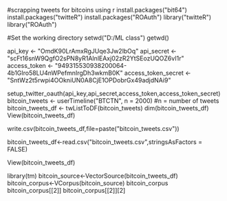 #scrapping tweets for bitcoins using r
install.packages("bit64")
install.packages("twitteR")
install.packages("ROAuth")
library("twitteR")
library("ROAuth")

#Set the working directory
setwd("D:/ML class")
getwd()

api_key <- "OmdK90LrAmxRgJUqe3Jw2lbOq"
api_secret <- "scFt16snW9QgfO2sPN8yR1AInlEAxj02zR2YtSEozUQOZ6vI1r"
access_token <- "949315530938200064-4b1GIro58LU4nWPefmnIrgDh3wkmB0K"
access_token_secret <- "SntWz2t5rwpi4OOkniUN0A8CjE1OPDobrGx49adjdNAi9"

setup_twitter_oauth(api_key,api_secret,access_token,access_token_secret)
bitcoin_tweets <- userTimeline("BTCTN", n = 2000)
#n = number of tweets
bitcoin_tweets_df <- twListToDF(bitcoin_tweets)
dim(bitcoin_tweets_df)
View(bitcoin_tweets_df)

write.csv(bitcoin_tweets_df,file=paste("bitcoin_tweets.csv"))

bitcoin_tweets_df<-read.csv("bitcoin_tweets.csv",stringsAsFactors = FALSE)

View(bitcoin_tweets_df)

library(tm)
bitcoin_source<-VectorSource(bitcoin_tweets_df)
bitcoin_corpus<-VCorpus(bitcoin_source)
bitcoin_corpus
bitcoin_corpus[[2]]
bitcoin_corpus[[2]][2]
 
